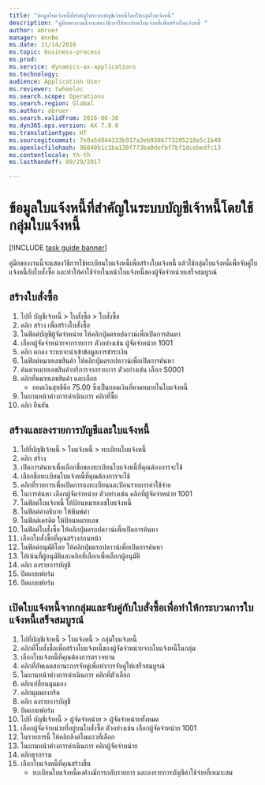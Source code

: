```yaml
--- 
title: "ข้อมูลใบแจ้งหนี้ที่สำคัญในระบบบัญชีเจ้าหนี้โดยใช้กลุ่มใบแจ้งหนี้"
description: "คู่มือของงานนี้จะแสดงวิธีการใช้ทะเบียนใบแจ้งหนี้เพื่อสร้างใบแจ้งหนี้ "
author: abruer
manager: AnnBe
ms.date: 11/14/2016
ms.topic: business-process
ms.prod: 
ms.service: dynamics-ax-applications
ms.technology: 
audience: Application User
ms.reviewer: twheeloc
ms.search.scope: Operations
ms.search.region: Global
ms.author: abruer
ms.search.validFrom: 2016-06-30
ms.dyn365.ops.version: AX 7.0.0
ms.translationtype: HT
ms.sourcegitcommit: 7e0a5d044133b917a3eb9386773205218e5c1b40
ms.openlocfilehash: 96040b1c1ba130f773ba0defbf7bf1dcebedfc13
ms.contentlocale: th-th
ms.lasthandoff: 09/29/2017

---
```

# <a name="key-invoice-data-into-the-ap-system-using-invoice-pool"></a>ข้อมูลใบแจ้งหนี้ที่สำคัญในระบบบัญชีเจ้าหนี้โดยใช้กลุ่มใบแจ้งหนี้

[!INCLUDE [task guide banner](../../includes/task-guide-banner.md)]

คู่มือของงานนี้จะแสดงวิธีการใช้ทะเบียนใบแจ้งหนี้เพื่อสร้างใบแจ้งหนี้   แล้วใช้กลุ่มใบแจ้งหนี้เพื่อจับคู่ใบแจ้งหนี้กับใบสั่งซื้อ และทำให้ค่าใช้จ่ายในหน้าใบแจ้งหนี้ของผู้จัดจำหน่ายเสร็จสมบูรณ์


## <a name="create-a-purchase-order"></a>สร้างใบสั่งซื้อ
1. ไปที่ บัญชีเจ้าหนี้ > ใบสั่งซื้อ > ใบสั่งซื้อ
2. คลิก สร้าง เพื่อสร้างใบสั่งซื้อ
3. ในฟิลด์บัญชีผู้จัดจำหน่าย ให้คลิกปุ่มดรอปดาวน์เพื่อเปิดการค้นหา
4. เลือกผู้จัดจำหน่ายจากรายการ  ตัวอย่างเช่น ผู้จัดจำหน่าย 1001
5. คลิก ตกลง ระบบจะนำเข้าข้อมูลการชำระเงิน
6. ในฟิลด์หมายเลขสินค้า ให้คลิกปุ่มดรอปดาวน์เพื่อเปิดการค้นหา
7. ค้นหาหมายเลขสินค้าบริการจากรายการ  ตัวอย่างเช่น เลือก S0001
8. คลิกที่หมายเลขสินค้า และเลือก
    * ยอดเงินสุทธิคือ 75.00   ซึ่งเป็นยอดเงินที่คาดหมายในใบแจ้งหนี้  
9. ในบานหน้าต่างการดำเนินการ คลิกที่ซื้อ
10. คลิก ยืนยัน

## <a name="create-and-post-and-invoice"></a>สร้างและลงรายการบัญชีและใบแจ้งหนี้
1. ไปที่บัญชีเจ้าหนี้ > ใบแจ้งหนี้ > ทะเบียนใบแจ้งหนี้
2. คลิก สร้าง
3. เปิดการค้นหาเพื่อเลือกชื่อของทะเบียนใบแจ้งหนี้ที่คุณต้องการจะใช้
4. เลือกชื่อทะเบียนใบแจ้งหนี้ที่คุณต้องการจะใช้
5. คลิกที่รายการเพื่อเปิดการลงทะเบียนและป้อนรายการค่าใช้จ่าย
6. ในการค้นหา เลือกผู้จัดจำหน่าย  ตัวอย่างเช่น คลิกที่ผู้จัดจำหน่าย 1001
7. ในฟิลด์ใบแจ้งหนี้ ให้ป้อนหมายเลขใบแจ้งหนี้
8. ในฟิลด์คำอธิบาย ให้พิมพ์ค่า
9. ในฟิลด์เครดิต ให้ป้อนหมายเลข
10. ในฟิลด์ใบสั่งซื้อ ให้คลิกปุ่มดรอปดาวน์เพื่อเปิดการค้นหา
11. เลือกใบสั่งซื้อที่คุณสร้างก่อนหน้า
12. ในฟิลด์อนุมัติโดย ให้คลิกปุ่มดรอปดาวน์เพื่อเปิดการค้นหา
13. ให้เน้นที่ผู้อนุมัติและคลิกที่เลือกเพื่อเลือกผู้อนุมัติ
14. คลิก ลงรายการบัญชี
15. ปิดแบบฟอร์ม
16. ปิดแบบฟอร์ม

## <a name="open-an-invoice-from-the-pool-and-match-it-to-a-purchase-order-to-complete-the-invoice-process"></a>เปิดใบแจ้งหนี้จากกลุ่มและจับคู่กับใบสั่งซื้อเพื่อทำให้กระบวนการใบแจ้งหนี้เสร็จสมบูรณ์
1. ไปที่บัญชีเจ้าหนี้ > ใบแจ้งหนี้ > กลุ่มใบแจ้งหนี้
2. คลิกที่ใบสั่งซื้อเพื่อสร้างใบแจ้งหนี้ของผู้จัดจำหน่ายจากใบแจ้งหนี้ในกลุ่ม
3. เลือกใบแจ้งหนี้ที่คุณต้องการตรวจทาน
4. คลิกที่อัพเดตสถานะการจับคู่เพื่อทำการจับคู่ให้เสร็จสมบูรณ์
5. ในบานหน้าต่างการดำเนินการ คลิกที่ตัวเลือก
6. คลิกเปลี่ยนมุมมอง
7. คลิกมุมมองกริด
8. คลิก ลงรายการบัญชี
9. ปิดแบบฟอร์ม
10. ไปที่ บัญชีเจ้าหนี้ > ผู้จัดจำหน่าย > ผู้จัดจำหน่ายทั้งหมด
11. เลือกผู้จัดจำหน่ายที่อยู่บนใบสั่งซื้อ  ตัวอย่างเช่น เลือกผู้จัดจำหน่าย 1001
12. ในรายการนี้ ให้คลิกลิงค์ในแถวที่เลือก
13. ในบานหน้าต่างการดำเนินการ คลิกผู้จัดจำหน่าย
14. คลิกธุรกรรม
15. เลือกใบแจ้งหนี้ที่คุณสร้างขึ้น
    * ทะเบียนใบแจ้งหนี้คงค้างมีการกลับรายการ และลงรายการบัญชีค่าใช้จ่ายที่เหมาะสม  


